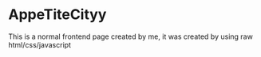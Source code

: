 # AppeTiteCityy
This is a normal frontend page created by me, it was created by using raw html/css/javascript 
